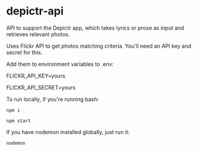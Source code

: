 # depictr-api
API to support the Depictr app, which takes lyrics or prose as input and retrieves relevant photos.

Uses Flickr API to get photos matching criteria.
You'll need an API key and secret for this.

Add them to environment variables to  .env:

FLICKR_API_KEY=yours

FLICKR_API_SECRET=yours

To run locally, if you're running bash:

`npm i`

`npm start`

If you have nodemon installed globally, just run it:

`nodemon`


